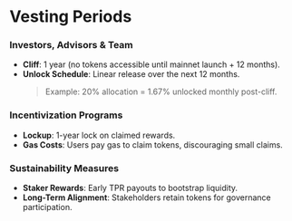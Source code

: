 # Vesting Periods  

### Investors, Advisors & Team 

- **Cliff**: 1 year (no tokens accessible until mainnet launch + 12 months).  
- **Unlock Schedule**: Linear release over the next 12 months.  
   > Example: 20% allocation = 1.67% unlocked monthly post-cliff.  

### Incentivization Programs 

- **Lockup**: 1-year lock on claimed rewards.  
- **Gas Costs**: Users pay gas to claim tokens, discouraging small claims.  

### Sustainability Measures 

- **Staker Rewards**: Early TPR payouts to bootstrap liquidity.  
- **Long-Term Alignment**: Stakeholders retain tokens for governance participation.  